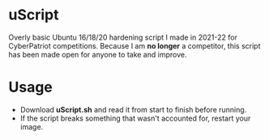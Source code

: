 # uScript
Overly basic Ubuntu 16/18/20 hardening script I made in 2021-22 for CyberPatriot competitions. Because I am **no longer** a competitor, this script has been made open for anyone to take and improve.

# Usage
- Download **uScript.sh** and read it from start to finish before running.
- If the script breaks something that wasn't accounted for, restart your image. 
